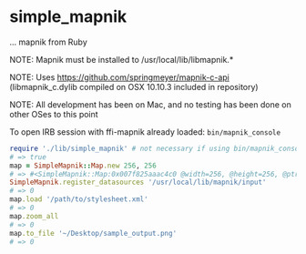 simple_mapnik
==========
... mapnik from Ruby

NOTE: Mapnik must be installed to /usr/local/lib/libmapnik.*

NOTE: Uses https://github.com/springmeyer/mapnik-c-api (libmapnik_c.dylib compiled on OSX 10.10.3 included in repository)

NOTE: All development has been on Mac, and no testing has been done on other OSes to this point

To open IRB session with ffi-mapnik already loaded: `bin/mapnik_console`

```ruby
require './lib/simple_mapnik' # not necessary if using bin/mapnik_console
# => true
map = SimpleMapnik::Map.new 256, 256
# => #<SimpleMapnik::Map:0x007f825aaac4c0 @width=256, @height=256, @ptr=#<FFI::AutoPointer address=0x007f8259f07ea0>>
SimpleMapnik.register_datasources '/usr/local/lib/mapnik/input'
# => 0
map.load '/path/to/stylesheet.xml'
# => 0
map.zoom_all
# => 0
map.to_file '~/Desktop/sample_output.png'
# => 0
```
